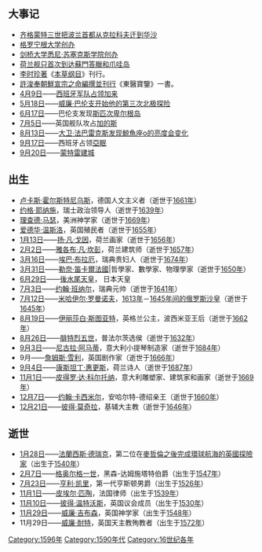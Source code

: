 ## 大事记

  - [齐格蒙特三世把](../Page/齐格蒙特三世.md "wikilink")[波兰首都从](../Page/波兰.md "wikilink")[克拉科夫迁到](../Page/克拉科夫.md "wikilink")[华沙](../Page/华沙.md "wikilink")
  - [格罗宁根大学创办](../Page/格罗宁根大学.md "wikilink")
  - [剑桥大学悉尼·苏塞克斯学院创办](../Page/剑桥大学悉尼·苏塞克斯学院.md "wikilink")
  - [荷兰舰只首次到达](../Page/荷兰.md "wikilink")[蘇門答臘和](../Page/蘇門答臘.md "wikilink")[爪哇岛](../Page/爪哇岛.md "wikilink")
  - [李时珍著](../Page/李时珍.md "wikilink")《[本草纲目](../Page/本草纲目.md "wikilink")》刊行。
  - [許浚奉](../Page/許浚.md "wikilink")[朝鮮宣宗之命編撰並刊行](../Page/朝鮮宣宗.md "wikilink")《東醫寶鑒》一書。
  - [4月9日](../Page/4月9日.md "wikilink")——[西班牙军队占领](../Page/西班牙.md "wikilink")[加来](../Page/加来.md "wikilink")
  - [5月18日](../Page/5月18日.md "wikilink")——[威廉·巴伦支开始他的第三次北极探险](../Page/威廉·巴伦支.md "wikilink")
  - [6月17日](../Page/6月17日.md "wikilink")——巴伦支发现[斯匹次卑尔根岛](../Page/斯匹次卑尔根岛.md "wikilink")
  - [7月5日](../Page/7月5日.md "wikilink")——英国舰队攻占[加的斯](../Page/加的斯.md "wikilink")
  - [8月13日](../Page/8月13日.md "wikilink")——[大卫·法巴雷克斯发现](../Page/大卫·法巴雷克斯.md "wikilink")[鯨魚座ο的亮度会变化](../Page/蒭藁增二.md "wikilink")
  - [9月17日](../Page/9月17日.md "wikilink")——西班牙占领[亞眠](../Page/亞眠.md "wikilink")
  - [9月20日](../Page/9月20日.md "wikilink")——[蒙特雷建城](../Page/蒙特雷.md "wikilink")

## 出生

  - [卢卡斯·霍尔斯特尼乌斯](../Page/卢卡斯·霍尔斯特尼乌斯.md "wikilink")，德国人文主义者（逝世于[1661年](../Page/1661年.md "wikilink")）
  - [约格·耶纳施](../Page/约格·耶纳施.md "wikilink")，瑞士政治领导人（逝世于[1639年](../Page/1639年.md "wikilink")）
  - [理查德·马瑟](../Page/理查德·马瑟.md "wikilink")，美洲神学家（逝世于[1669年](../Page/1669年.md "wikilink")）
  - [爱德华·温斯洛](../Page/爱德华·温斯洛.md "wikilink")，英国殖民者（逝世于[1655年](../Page/1655年.md "wikilink")）
  - [1月13日](../Page/1月13日.md "wikilink")——[扬·凡·戈因](../Page/扬·凡·戈因.md "wikilink")，荷兰画家（逝世于[1656年](../Page/1656年.md "wikilink")）
  - [2月2日](../Page/2月2日.md "wikilink")——[雅各布·凡·坎彭](../Page/雅各布·凡·坎彭.md "wikilink")，荷兰建筑师（逝世于[1657年](../Page/1657年.md "wikilink")）
  - [3月16日](../Page/3月16日.md "wikilink")——[埃巴·布拉厄](../Page/埃巴·布拉厄.md "wikilink")，瑞典贵妇人（逝世于[1674年](../Page/1674年.md "wikilink")）
  - [3月31日](../Page/3月31日.md "wikilink")——[勒奈·笛卡爾法國](../Page/勒奈·笛卡爾.md "wikilink")|哲學家、數學家、物理學家（逝世于[1650年](../Page/1650年.md "wikilink")）
  - [6月29日](../Page/6月29日.md "wikilink")——[後水尾天皇](../Page/後水尾天皇.md "wikilink")，
    日本天皇
  - [7月3日](../Page/7月3日.md "wikilink")——[约翰·班纳尔](../Page/约翰·班纳尔.md "wikilink")，瑞典元帅（逝世于[1641年](../Page/1641年.md "wikilink")）
  - [7月12日](../Page/7月12日.md "wikilink")——[米哈伊尔·罗曼诺夫](../Page/米哈伊尔·费奥多罗维奇·罗曼诺夫.md "wikilink")，[1613年](../Page/1613年.md "wikilink")－[1645年间的俄罗斯沙皇](../Page/1645年.md "wikilink")（逝世于[1645年](../Page/1645年.md "wikilink")）
  - [8月19日](../Page/8月19日.md "wikilink")——[伊丽莎白·斯图亚特](../Page/伊丽莎白·斯图亚特.md "wikilink")，英格兰公主，波西米亚王后（逝世于[1662年](../Page/1662年.md "wikilink")）
  - [8月26日](../Page/8月26日.md "wikilink")——[腓特烈五世](../Page/腓特烈五世_\(普法尔茨\).md "wikilink")，普法尔茨选侯（逝世于[1632年](../Page/1632年.md "wikilink")）
  - [9月3日](../Page/9月3日.md "wikilink")——[尼古拉·阿马蒂](../Page/尼古拉·阿马蒂.md "wikilink")，意大利小提琴制造家（逝世于[1684年](../Page/1684年.md "wikilink")）
  - 9月——[詹姆斯·雪利](../Page/詹姆斯·雪利.md "wikilink")，英国剧作家（逝世于[1666年](../Page/1666年.md "wikilink")）
  - [9月4日](../Page/9月4日.md "wikilink")——[康斯坦丁·惠更斯](../Page/康斯坦丁·惠更斯.md "wikilink")，荷兰诗人（逝世于[1687年](../Page/1687年.md "wikilink")）
  - [11月1日](../Page/11月1日.md "wikilink")——[皮得罗·达·科尔托纳](../Page/皮得罗·达·科尔托纳.md "wikilink")，意大利雕塑家、建筑家和画家（逝世于[1669年](../Page/1669年.md "wikilink")）
  - [12月7日](../Page/12月7日.md "wikilink")——[约翰·卡西米尔](../Page/约翰·卡西米尔_\(安哈尔特-德绍\).md "wikilink")，安哈尔特-德绍亲王（逝世于[1660年](../Page/1660年.md "wikilink")）
  - [12月21日](../Page/12月21日.md "wikilink")——[彼得·莫奇拉](../Page/彼得·莫奇拉.md "wikilink")，基辅大主教（逝世于[1646年](../Page/1646年.md "wikilink")）

## 逝世

  - [1月28日](../Page/1月28日.md "wikilink")——[法蘭西斯·德瑞克](../Page/法蘭西斯·德瑞克.md "wikilink")，第二位在[麥哲倫之後完成環球航海的英國探險家](../Page/斐迪南·麥哲倫.md "wikilink")（出生于[1540年](../Page/1540年.md "wikilink")）
  - [2月7日](../Page/2月7日.md "wikilink")——[格奥尔格一世](../Page/格奥尔格一世_\(黑森-达姆施塔特\).md "wikilink")，黑森-达姆施塔特伯爵（出生于[1547年](../Page/1547年.md "wikilink")）
  - [7月23日](../Page/7月23日.md "wikilink")——[亨利·凯里](../Page/亨利·凯里，第1代亨斯顿男爵.md "wikilink")，第一代亨斯顿男爵（出生于[1526年](../Page/1526年.md "wikilink")）
  - [11月1日](../Page/11月1日.md "wikilink")——[皮埃尔·匹陶](../Page/皮埃尔·匹陶.md "wikilink")，法国律师（出生于[1539年](../Page/1539年.md "wikilink")）
  - [11月10日](../Page/11月10日.md "wikilink")——[彼得·温特沃斯](../Page/彼得·温特沃斯.md "wikilink")，英国议会成员（出生于[1530年](../Page/1530年.md "wikilink")）
  - [11月29日](../Page/11月29日.md "wikilink")——[威廉·吉布森](../Page/威廉·吉布森_\(殉教者\).md "wikilink")，英国神学家（出生于[1548年](../Page/1548年.md "wikilink")）
  - 11月29日——[威廉·耐特](../Page/威廉·耐特.md "wikilink")，英国天主教殉教者（出生于[1572年](../Page/1572年.md "wikilink")）

[Category:1596年](https://zh.wikipedia.org/wiki/Category:1596年 "wikilink")
[Category:1590年代](https://zh.wikipedia.org/wiki/Category:1590年代 "wikilink")
[Category:16世纪各年](https://zh.wikipedia.org/wiki/Category:16世纪各年 "wikilink")
